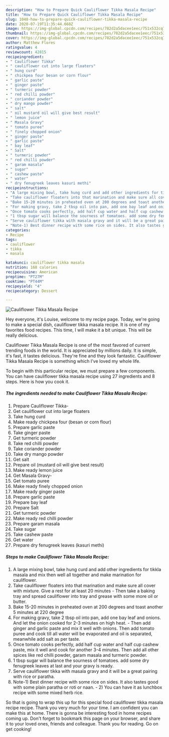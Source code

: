 ```yaml
---
description: "How to Prepare Quick Cauliflower Tikka Masala Recipe"
title: "How to Prepare Quick Cauliflower Tikka Masala Recipe"
slug: 1048-how-to-prepare-quick-cauliflower-tikka-masala-recipe
date: 2020-07-19T11:35:44.668Z
image: https://img-global.cpcdn.com/recipes/782d2a5dacee1eec/751x532cq70/cauliflower-tikka-masala-recipe-recipe-main-photo.jpg
thumbnail: https://img-global.cpcdn.com/recipes/782d2a5dacee1eec/751x532cq70/cauliflower-tikka-masala-recipe-recipe-main-photo.jpg
cover: https://img-global.cpcdn.com/recipes/782d2a5dacee1eec/751x532cq70/cauliflower-tikka-masala-recipe-recipe-main-photo.jpg
author: Matthew Flores
ratingvalue: 4
reviewcount: 42815
recipeingredient:
- " Cauliflower Tikka"
- " cauliflower cut into large floaters"
- " hung curd"
- " chickpea four besan or corn flour"
- " garlic paste"
- " ginger paste"
- " turmeric powder"
- " red chilli powder"
- " coriander powder"
- " dry mango powder"
- " salt"
- " oil mustard oil will give best result"
- " lemon juice"
- " Masala Gravy"
- " tomato puree"
- " finely chopped onion"
- " ginger paste"
- " garlic paste"
- " bay leaf"
- " Salt"
- " turmeric powder"
- " red chilli powder"
- " garam masala"
- " sugar"
- " cashew paste"
- " water"
- " dry fenugreek leaves kasuri methi"
recipeinstructions:
- "A large mixing bowl, take hung curd and add other ingredients for tikkla masala and mix then well all together and make marination for cauliflower."
- "Take cauliflower floaters into that marination and make sure all cover with mixture. Give a rest for at least 20 minutes Then take a baking tray and spread cauliflower into tray and grease with some more oil or butter."
- "Bake 15-20 minutes in preheated oven at 200 degrees and toast another 5 minutes at 220 degree"
- "For making gravy, take 2 tbsp oil into pan, add one bay leaf and onions. And let the onion cooked for 2-3 minutes on high heat. Then add ginger and garlic paste and mix it well with onions. Then add tomato puree and cook till all water will be evaporated and oil is separated, meanwhile add salt as per taste."
- "Once tomato cooks perfectly, add half cup water and half cup cashew paste, mix it well and cook for another 3-4 minutes. Then add all other spices like red chilli powder, garam masala and turmeric powder."
- "1 tbsp sugar will balance the sourness of tomatoes. add some dry fenugreek leaves at last and your gravy is ready."
- "Serve cauliflower tikka with masala gravy and it will be a great pairing with rice or paratha."
- "Note-1) Best dinner recipe with some rice on sides. It also tastes good with some plain paratha or roti or naan. 2) You can have it as lunchbox recipe with some mixed herb rice."
categories:
- Recipe
tags:
- cauliflower
- tikka
- masala

katakunci: cauliflower tikka masala 
nutrition: 168 calories
recipecuisine: American
preptime: "PT27M"
cooktime: "PT44M"
recipeyield: "4"
recipecategory: Dessert

---
```



![Cauliflower Tikka Masala Recipe](https://img-global.cpcdn.com/recipes/782d2a5dacee1eec/751x532cq70/cauliflower-tikka-masala-recipe-recipe-main-photo.jpg)

Hey everyone, it's Louise, welcome to my recipe page. Today, we're going to make a special dish, cauliflower tikka masala recipe. It is one of my favorites food recipes. This time, I will make it a bit unique. This will be really delicious.



Cauliflower Tikka Masala Recipe is one of the most favored of current trending foods in the world. It is appreciated by millions daily. It is simple, it's fast, it tastes delicious. They're fine and they look fantastic. Cauliflower Tikka Masala Recipe is something which I've loved my whole life.


To begin with this particular recipe, we must prepare a few components. You can have cauliflower tikka masala recipe using 27 ingredients and 8 steps. Here is how you cook it.

<!--inarticleads1-->

##### The ingredients needed to make Cauliflower Tikka Masala Recipe:

1. Prepare  Cauliflower Tikka-
1. Get  cauliflower cut into large floaters
1. Take  hung curd
1. Make ready  chickpea four (besan or corn flour)
1. Prepare  garlic paste
1. Take  ginger paste
1. Get  turmeric powder
1. Take  red chilli powder
1. Take  coriander powder
1. Take  dry mango powder
1. Get  salt
1. Prepare  oil (mustard oil will give best result)
1. Make ready  lemon juice
1. Get  Masala Gravy-
1. Get  tomato puree
1. Make ready  finely chopped onion
1. Make ready  ginger paste
1. Prepare  garlic paste
1. Prepare  bay leaf
1. Prepare  Salt
1. Get  turmeric powder
1. Make ready  red chilli powder
1. Prepare  garam masala
1. Take  sugar
1. Take  cashew paste
1. Get  water
1. Prepare  dry fenugreek leaves (kasuri methi)




<!--inarticleads2-->

##### Steps to make Cauliflower Tikka Masala Recipe:

1. A large mixing bowl, take hung curd and add other ingredients for tikkla masala and mix then well all together and make marination for cauliflower.
1. Take cauliflower floaters into that marination and make sure all cover with mixture. Give a rest for at least 20 minutes - Then take a baking tray and spread cauliflower into tray and grease with some more oil or butter.
1. Bake 15-20 minutes in preheated oven at 200 degrees and toast another 5 minutes at 220 degree
1. For making gravy, take 2 tbsp oil into pan, add one bay leaf and onions. And let the onion cooked for 2-3 minutes on high heat. - Then add ginger and garlic paste and mix it well with onions. Then add tomato puree and cook till all water will be evaporated and oil is separated, meanwhile add salt as per taste.
1. Once tomato cooks perfectly, add half cup water and half cup cashew paste, mix it well and cook for another 3-4 minutes. Then add all other spices like red chilli powder, garam masala and turmeric powder.
1. 1 tbsp sugar will balance the sourness of tomatoes. add some dry fenugreek leaves at last and your gravy is ready.
1. Serve cauliflower tikka with masala gravy and it will be a great pairing with rice or paratha.
1. Note-1) Best dinner recipe with some rice on sides. It also tastes good with some plain paratha or roti or naan. - 2) You can have it as lunchbox recipe with some mixed herb rice.




So that is going to wrap this up for this special food cauliflower tikka masala recipe recipe. Thank you very much for your time. I am confident you can make this at home. There is gonna be interesting food in home recipes coming up. Don't forget to bookmark this page on your browser, and share it to your loved ones, friends and colleague. Thank you for reading. Go on get cooking!
